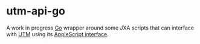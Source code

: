 # utm-api-go

A work in progress [Go](https://go.dev/) wrapper around some JXA scripts that can interface with [UTM](https://mac.getutm.app/) using its [AppleScript interface](https://docs.getutm.app/scripting/reference/).